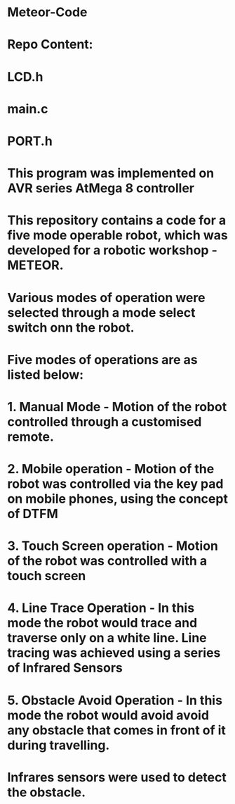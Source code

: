 # Meteor-Code

# Repo Content:

# LCD.h
# main.c
# PORT.h

# This program was implemented on AVR series AtMega 8 controller

# This repository contains a code for a five mode operable robot, which was developed for a robotic workshop - METEOR.
# Various modes of operation were selected through a mode select switch onn the robot.

# Five modes of operations are as listed below:
# 1. Manual Mode - Motion of the robot controlled through a customised remote.
# 2. Mobile operation - Motion of the robot was controlled via the key pad on mobile phones, using the concept of DTFM
# 3. Touch Screen operation - Motion of the  robot was controlled with a touch screen
# 4. Line Trace Operation - In this mode the robot would trace and traverse only on a white line. Line tracing was achieved using a series of Infrared Sensors
# 5. Obstacle Avoid Operation - In this mode the robot would avoid avoid any obstacle that comes in front of it during travelling. 
#				Infrares sensors were used to detect the obstacle.				  